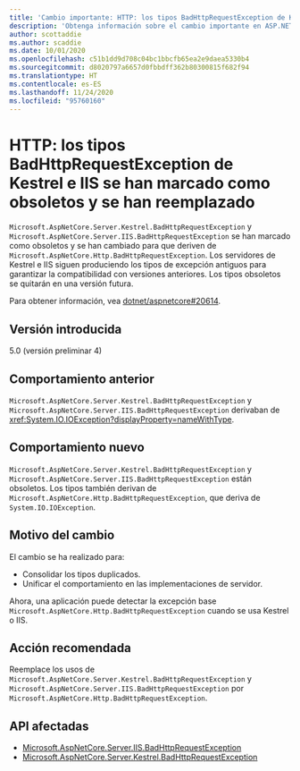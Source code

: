 ```yaml
---
title: 'Cambio importante: HTTP: los tipos BadHttpRequestException de Kestrel e IIS se han marcado como obsoletos y se han reemplazado'
description: 'Obtenga información sobre el cambio importante en ASP.NET Core 5.0 titulado HTTP: los tipos BadHttpRequestException de Kestrel e IIS se han marcado como obsoletos y se han reemplazado'
author: scottaddie
ms.author: scaddie
ms.date: 10/01/2020
ms.openlocfilehash: c51b1dd9d708c04bc1bbcfb65ea2e9daea5330b4
ms.sourcegitcommit: d8020797a6657d0fbbdff362b80300815f682f94
ms.translationtype: HT
ms.contentlocale: es-ES
ms.lasthandoff: 11/24/2020
ms.locfileid: "95760160"
---
```

# <a name="http-kestrel-and-iis-badhttprequestexception-types-marked-obsolete-and-replaced"></a>HTTP: los tipos BadHttpRequestException de Kestrel e IIS se han marcado como obsoletos y se han reemplazado

`Microsoft.AspNetCore.Server.Kestrel.BadHttpRequestException` y `Microsoft.AspNetCore.Server.IIS.BadHttpRequestException` se han marcado como obsoletos y se han cambiado para que deriven de `Microsoft.AspNetCore.Http.BadHttpRequestException`. Los servidores de Kestrel e IIS siguen produciendo los tipos de excepción antiguos para garantizar la compatibilidad con versiones anteriores. Los tipos obsoletos se quitarán en una versión futura.

Para obtener información, vea [dotnet/aspnetcore#20614](https://github.com/dotnet/aspnetcore/issues/20614).

## <a name="version-introduced"></a>Versión introducida

5.0 (versión preliminar 4)

## <a name="old-behavior"></a>Comportamiento anterior

`Microsoft.AspNetCore.Server.Kestrel.BadHttpRequestException` y `Microsoft.AspNetCore.Server.IIS.BadHttpRequestException` derivaban de <xref:System.IO.IOException?displayProperty=nameWithType>.

## <a name="new-behavior"></a>Comportamiento nuevo

`Microsoft.AspNetCore.Server.Kestrel.BadHttpRequestException` y `Microsoft.AspNetCore.Server.IIS.BadHttpRequestException` están obsoletos. Los tipos también derivan de `Microsoft.AspNetCore.Http.BadHttpRequestException`, que deriva de `System.IO.IOException`.

## <a name="reason-for-change"></a>Motivo del cambio

El cambio se ha realizado para:

* Consolidar los tipos duplicados.
* Unificar el comportamiento en las implementaciones de servidor.

Ahora, una aplicación puede detectar la excepción base `Microsoft.AspNetCore.Http.BadHttpRequestException` cuando se usa Kestrel o IIS.

## <a name="recommended-action"></a>Acción recomendada

Reemplace los usos de `Microsoft.AspNetCore.Server.Kestrel.BadHttpRequestException` y `Microsoft.AspNetCore.Server.IIS.BadHttpRequestException` por `Microsoft.AspNetCore.Http.BadHttpRequestException`.

## <a name="affected-apis"></a>API afectadas

- [Microsoft.AspNetCore.Server.IIS.BadHttpRequestException](/dotnet/api/microsoft.aspnetcore.server.iis.badhttprequestexception?view=aspnetcore-3.1)
- [Microsoft.AspNetCore.Server.Kestrel.BadHttpRequestException](/dotnet/api/microsoft.aspnetcore.server.kestrel.badhttprequestexception?view=aspnetcore-1.1)

<!--

### Category

ASP.NET Core

### Affected APIs

- `T:Microsoft.AspNetCore.Server.IIS.BadHttpRequestException`
- `T:Microsoft.AspNetCore.Server.Kestrel.BadHttpRequestException`

-->
